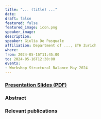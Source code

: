 ```yaml
---
title: "... (title) ..."
date:
draft: false
featured: false
featured_image: icon.png
speaker_image:
description:
speaker: Giulia De Pasquale
affiliation: Department of ..., ETH Zurich 
where:
from: 2024-05-16T11:45:00
to: 2024-05-16T12:30:00
events:
- Workshop Structural Balance May 2024 
---
```


### [Presentation Slides (PDF)](xxx.pdf)


### Abstract


### Relevant publications 

